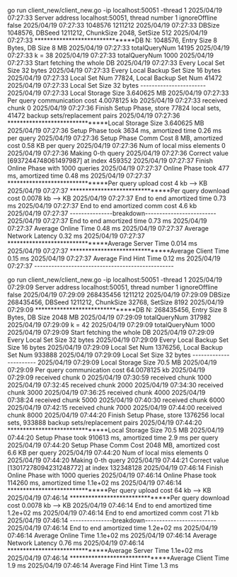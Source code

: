 



go run client_new/client_new.go -ip localhost:50051 -thread 1
2025/04/19 07:27:33 Server address localhost:50051, thread number 1 ignoreOffline false
2025/04/19 07:27:33 1048576 1211212
2025/04/19 07:27:33 DBSize 1048576, DBSeed 1211212, ChunkSize 2048, SetSize 512
2025/04/19 07:27:33 *******************************DB N: 1048576, Entry Size 8 Bytes, DB Size 8 MB
2025/04/19 07:27:33 totalQueryNum 14195
2025/04/19 07:27:33 k = 38
2025/04/19 07:27:33 totalQueryNum 1000
2025/04/19 07:27:33 Start fetching the whole DB
2025/04/19 07:27:33 Every Local Set Size 32 bytes
2025/04/19 07:27:33 Every Local Backup Set Size 16 bytes
2025/04/19 07:27:33 Local Set Num 77824, Local Backup Set Num 41472
2025/04/19 07:27:33 Local Set Size 32 bytes -----------------------
2025/04/19 07:27:33 Local Storage Size 3.640625 MB
2025/04/19 07:27:33 Per query communication cost 4.0078125 kb
2025/04/19 07:27:33 received chunk 0
2025/04/19 07:27:36 Finish Setup Phase, store 77824 local sets, 41472 backup sets/replacement pairs
2025/04/19 07:27:36 *******************************Local Storage Size 3.640625 MB
2025/04/19 07:27:36 Setup Phase took 3634 ms, amortized time 0.26 ms per query
2025/04/19 07:27:36 Setup Phase Comm Cost 8 MB, amortized cost 0.58 KB per query
2025/04/19 07:27:36 Num of local miss elements 0
2025/04/19 07:27:36 Making 0-th query
2025/04/19 07:27:36 Correct value [6937244748061497987] at index 459352
2025/04/19 07:27:37 Finish Online Phase with 1000 queries
2025/04/19 07:27:37 Online Phase took 477 ms, amortized time 0.48 ms
2025/04/19 07:27:37 *******************************Per query upload cost 4 kb --> KB
2025/04/19 07:27:37 *******************************Per query download cost 0.0078 kb --> KB
2025/04/19 07:27:37 End to end amortized time 0.73 ms
2025/04/19 07:27:37 End to end amortized comm cost 4.6 kb
2025/04/19 07:27:37 ---------------breakdown-------------------------
2025/04/19 07:27:37 End to end amortized time 0.73 ms
2025/04/19 07:27:37 Average Online Time 0.48 ms
2025/04/19 07:27:37 Average Network Latency 0.32 ms
2025/04/19 07:27:37 *******************************Average Server Time 0.014 ms
2025/04/19 07:27:37 *******************************Average Client Time 0.15 ms
2025/04/19 07:27:37 Average Find Hint Time 0.12 ms
2025/04/19 07:27:37 -------------------------------------------------



go run client_new/client_new.go -ip localhost:50051 -thread 1
2025/04/19 07:29:09 Server address localhost:50051, thread number 1 ignoreOffline false
2025/04/19 07:29:09 268435456 1211212
2025/04/19 07:29:09 DBSize 268435456, DBSeed 1211212, ChunkSize 32768, SetSize 8192
2025/04/19 07:29:09 *******************************DB N: 268435456, Entry Size 8 Bytes, DB Size 2048 MB
2025/04/19 07:29:09 totalQueryNum 317982
2025/04/19 07:29:09 k = 42
2025/04/19 07:29:09 totalQueryNum 1000
2025/04/19 07:29:09 Start fetching the whole DB
2025/04/19 07:29:09 Every Local Set Size 32 bytes
2025/04/19 07:29:09 Every Local Backup Set Size 16 bytes
2025/04/19 07:29:09 Local Set Num 1376256, Local Backup Set Num 933888
2025/04/19 07:29:09 Local Set Size 32 bytes -----------------------
2025/04/19 07:29:09 Local Storage Size 70.5 MB
2025/04/19 07:29:09 Per query communication cost 64.0078125 kb
2025/04/19 07:29:09 received chunk 0
2025/04/19 07:30:59 received chunk 1000
2025/04/19 07:32:45 received chunk 2000
2025/04/19 07:34:30 received chunk 3000
2025/04/19 07:36:25 received chunk 4000
2025/04/19 07:38:24 received chunk 5000
2025/04/19 07:40:30 received chunk 6000
2025/04/19 07:42:15 received chunk 7000
2025/04/19 07:44:00 received chunk 8000
2025/04/19 07:44:20 Finish Setup Phase, store 1376256 local sets, 933888 backup sets/replacement pairs
2025/04/19 07:44:20 *******************************Local Storage Size 70.5 MB
2025/04/19 07:44:20 Setup Phase took 910613 ms, amortized time 2.9 ms per query
2025/04/19 07:44:20 Setup Phase Comm Cost 2048 MB, amortized cost 6.6 KB per query
2025/04/19 07:44:20 Num of local miss elements 0
2025/04/19 07:44:20 Making 0-th query
2025/04/19 07:44:21 Correct value [13017278094231248772] at index 132348128
2025/04/19 07:46:14 Finish Online Phase with 1000 queries
2025/04/19 07:46:14 Online Phase took 114260 ms, amortized time 1.1e+02 ms
2025/04/19 07:46:14 *******************************Per query upload cost 64 kb --> KB
2025/04/19 07:46:14 *******************************Per query download cost 0.0078 kb --> KB
2025/04/19 07:46:14 End to end amortized time 1.2e+02 ms
2025/04/19 07:46:14 End to end amortized comm cost 71 kb
2025/04/19 07:46:14 ---------------breakdown-------------------------
2025/04/19 07:46:14 End to end amortized time 1.2e+02 ms
2025/04/19 07:46:14 Average Online Time 1.1e+02 ms
2025/04/19 07:46:14 Average Network Latency 0.76 ms
2025/04/19 07:46:14 *******************************Average Server Time 1.1e+02 ms
2025/04/19 07:46:14 *******************************Average Client Time 1.9 ms
2025/04/19 07:46:14 Average Find Hint Time 1.3 ms